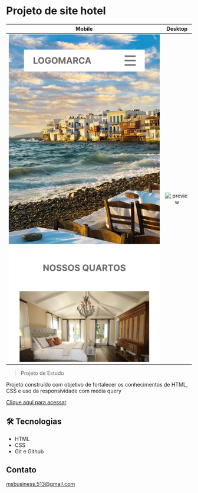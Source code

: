 # Projeto de site hotel

Mobile             |  Desktop
:-------------------------:|:-------------------------:
![preview](./.github/preview-mobile.png)  |  ![preview](./github/preview-desktop)

> Projeto de Estudo

Projeto construído com objetivo de fortalecer os conhecimentos de HTML, CSS e uso da responsividade com media query

[Clique aqui para acessar](https://matheus-santos01.github.io/Hotel-Site/)

## 🛠️ Tecnologias
- HTML 
- CSS
- Git e Github

## Contato

msbusiness.513@gmail.com